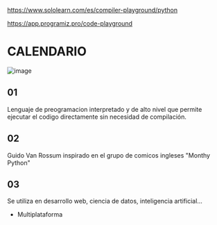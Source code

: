 
https://www.sololearn.com/es/compiler-playground/python

https://app.programiz.pro/code-playground


 # CALENDARIO

![image](https://github.com/leoandyaz/Python_-/assets/133395965/93b92193-6af4-4ae9-b7c5-fe7a41029876)

## 01 

Lenguaje de preogramacion interpretado y de alto nivel que permite ejecutar el codigo directamente sin necesidad de compilación.

## 02 

Guido Van Rossum  inspirado en el grupo de comicos ingleses "Monthy Python"

## 03

Se utiliza en desarrollo web, ciencia de datos, inteligencia artificial...

* Multiplataforma

